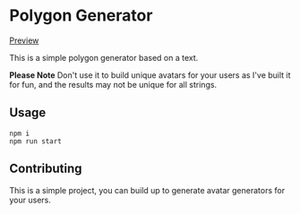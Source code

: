 # Polygon Generator

[Preview](preview.png)

This is a simple polygon generator based on a text.

__Please Note__ Don't use it to build unique avatars for your users as I've built it for fun, and the results may not be unique for all strings.


## Usage

```
npm i
npm run start
```

## Contributing

This is a simple project, you can build up to generate avatar generators for your users.